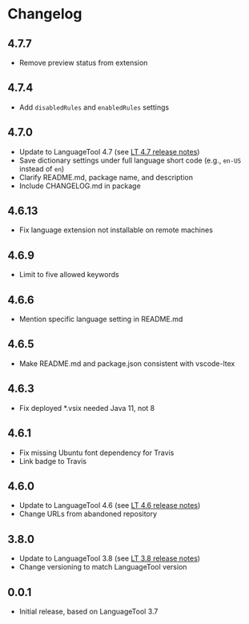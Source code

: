 # Changelog

## 4.7.7

- Remove preview status from extension

## 4.7.4

- Add `disabledRules` and `enabledRules` settings

## 4.7.0

- Update to LanguageTool 4.7 (see [LT 4.7 release notes](https://github.com/languagetool-org/languagetool/blob/64f87c18c4d0c13f365d6d85c7aa8c61b7ed2ccf/languagetool-standalone/CHANGES.md#47-2019-09-28))
- Save dictionary settings under full language short code (e.g., `en-US` instead of `en`)
- Clarify README.md, package name, and description
- Include CHANGELOG.md in package

## 4.6.13

- Fix language extension not installable on remote machines

## 4.6.9

- Limit to five allowed keywords

## 4.6.6

- Mention specific language setting in README.md

## 4.6.5

- Make README.md and package.json consistent with vscode-ltex

## 4.6.3

- Fix deployed *.vsix needed Java 11, not 8

## 4.6.1

- Fix missing Ubuntu font dependency for Travis
- Link badge to Travis

## 4.6.0

- Update to LanguageTool 4.6 (see [LT 4.6 release notes](https://github.com/languagetool-org/languagetool/blob/123662bd07059429d9a6d22af6fae164c2ce9dc5/languagetool-standalone/CHANGES.md#46-2019-06-26))
- Change URLs from abandoned repository

## 3.8.0

- Update to LanguageTool 3.8 (see [LT 3.8 release notes](https://github.com/languagetool-org/languagetool/blob/aa1bef4c0108e25eea7f71bd557b6cc4d9c53c2b/languagetool-standalone/CHANGES.md#38-2017-06-27))
- Change versioning to match LanguageTool version

## 0.0.1

- Initial release, based on LanguageTool 3.7
